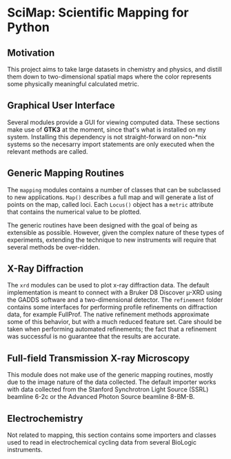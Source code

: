 # SciMap: Scientific Mapping for Python

## Motivation

This project aims to take large datasets in chemistry and physics, and
distill them down to two-dimensional spatial maps where the color
represents some physically meaningful calculated metric.

## Graphical User Interface

Several modules provide a GUI for viewing computed data. These
sections make use of **GTK3** at the moment, since that's what is
installed on my system. Installing this dependency is not
straight-forward on non-*nix systems so the necesarry import
statements are only executed when the relevant methods are called.

## Generic Mapping Routines

The `mapping` modules contains a number of classes that can be
subclassed to new applications. `Map()` describes a full map and will
generate a list of points on the map, called loci. Each `Locus()`
object has a `metric` attribute that contains the numerical value to
be plotted.

The generic routines have been designed with the goal of being as
extensible as possible. However, given the complex nature of these
types of experiments, extending the technique to new instruments will
require that several methods be over-ridden.

## X-Ray Diffraction

The `xrd` modules can be used to plot x-ray diffraction data. The
default implementation is meant to connect with a Bruker D8 Discover
µ-XRD using the GADDS software and a two-dimensional detector. The
`refinement` folder contains some interfaces for performing profile
refinements on diffraction data, for example FullProf. The native
refinement methods approximate some of this behavior, but with a much
reduced feature set. Care should be taken when performing automated
refinements; the fact that a refinement was successful is no guarantee
that the results are accurate.

## Full-field Transmission X-ray Microscopy

This module does not make use of the generic mapping routines, mostly
due to the image nature of the data collected. The default importer
works with data collected from the Stanford Synchrotron Light Source
(SSRL) beamline 6-2c or the Advanced Photon Source beamline 8-BM-B.

## Electrochemistry

Not related to mapping, this section contains some
importers and classes used to read in electrochemical cycling data
from several BioLogic instruments.
